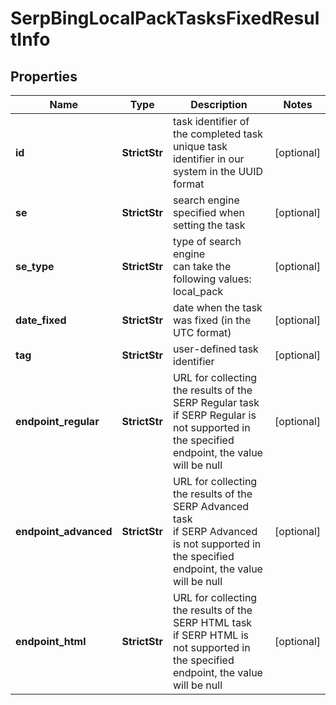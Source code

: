 # SerpBingLocalPackTasksFixedResultInfo


## Properties

| Name | Type | Description | Notes |
|------------ | ------------- | ------------- | -------------|
**id** | **StrictStr** | task identifier of the completed task<br>unique task identifier in our system in the UUID format |[optional]|
**se** | **StrictStr** | search engine specified when setting the task |[optional]|
**se_type** | **StrictStr** | type of search engine<br>can take the following values: local_pack |[optional]|
**date_fixed** | **StrictStr** | date when the task was fixed (in the UTC format) |[optional]|
**tag** | **StrictStr** | user-defined task identifier |[optional]|
**endpoint_regular** | **StrictStr** | URL for collecting the results of the SERP Regular task<br>if SERP Regular is not supported in the specified endpoint, the value will be null |[optional]|
**endpoint_advanced** | **StrictStr** | URL for collecting the results of the SERP Advanced task<br>if SERP Advanced is not supported in the specified endpoint, the value will be null |[optional]|
**endpoint_html** | **StrictStr** | URL for collecting the results of the SERP HTML task<br>if SERP HTML is not supported in the specified endpoint, the value will be null |[optional]|